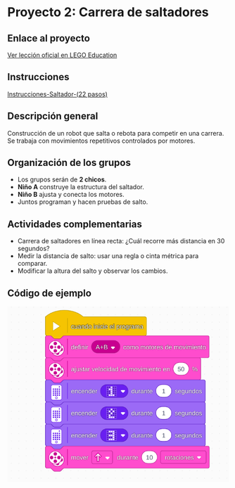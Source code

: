 
# Proyecto 2: Carrera de saltadores
## Enlace al proyecto
[Ver lección oficial en LEGO Education](https://education.lego.com/es-es/lessons/prime-invention-squad/hopper-race/)

## Instrucciones
[Instrucciones-Saltador-(22 pasos)](https://assets.education.lego.com/v3/assets/blt293eea581807678a/blt7bbfa65868142763/5ec96ddaf1de13036f79e970/hopper-bi-pdf-book1of1.pdf?locale=es-es)

## Descripción general
Construcción de un robot que salta o rebota para competir en una carrera. Se trabaja con movimientos repetitivos controlados por motores.

## Organización de los grupos
- Los grupos serán de **2 chicos**.
- **Niño A** construye la estructura del saltador.
- **Niño B** ajusta y conecta los motores.
- Juntos programan y hacen pruebas de salto.

## Actividades complementarias
- Carrera de saltadores en línea recta: ¿Cuál recorre más distancia en 30 segundos?
- Medir la distancia de salto: usar una regla o cinta métrica para comparar.
- Modificar la altura del salto y observar los cambios.

## Código de ejemplo

![saltadorCod](./img1/saltadores.png)
